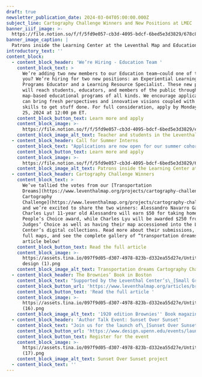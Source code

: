```yaml
---
draft: true
newsletter_publication_date: 2024-03-04T05:00:00.000Z
subject_line: Cartography Challenge Winners and New Positions at LMEC
banner_iiif_image: >-
  https://file.notion.so/f/f/5fd9e057-cb3d-4095-bdcf-6bed5e3d3829/678c89df-5849-4ce4-b83d-1d2b032f8dc0/Untitled.png?id=5cb4a5c3-f198-4955-977b-29d85cec0928&table=block&spaceId=5fd9e057-cb3d-4095-bdcf-6bed5e3d3829&expirationTimestamp=1709337600000&signature=zruAej6_NRRZKZeeuPD6UdFfAiIIYBFM5ozbAAbKYSo&downloadName=Untitled.png
banner_image_caption: |
  Patrons inside the Learning Center at the Leventhal Map and Education Center
introductory_text: ''
content_block:
  - content_block_header: 'We’re Hiring - Education Team '
    content_block_text: >
      We’re adding two new members to our Education team—could one of them be
      you? We’re hiring for two new positions: an Experiential Learning &
      Programs Educator and a Learning Resource Specialist. These new positions
      will reach students, educators, and members of the public through
      map-based educational programs of all kinds. We encourage applicants who
      can bring fresh perspectives and innovative visions coupled with the
      skills to get stuff done. For full consideration, apply by Monday, March
      25, 2024 at 12:00 pm ET.
    content_block_button_text: Learn more and apply
    content_block_image: >-
      https://file.notion.so/f/f/5fd9e057-cb3d-4095-bdcf-6bed5e3d3829/ea3885f8-68f1-4aeb-bfb0-36e9d2dcef95/Untitled.png?id=f9b41e3d-9123-43b5-85ee-e5a81bfaeeaf&table=block&spaceId=5fd9e057-cb3d-4095-bdcf-6bed5e3d3829&expirationTimestamp=1709337600000&signature=-6GYcgJwkEUdgrA42wxYXojy9eFDPdmFFAgBdZ3Fjno&downloadName=Untitled.png
    content_block_image_alt_text: Teacher and students in the Leventhal Map & Education Center
  - content_block_header: Call for Summer Interns
    content_block_text: "Applications are now open for our summer cohort of college interns. Our internship program trains the next generation of professionals in topics related to geospatial technology, public humanities, and librarianship. Interns will work onsite in the Center’s offices at the Central Library for 6-10 hours per week from mid-May 2024 through early August 2024 focused on either\_[Geohumanities & GIS](https://lmec-main-website-staging.netlify.app/about/jobs/2024-summer-internships/#geohumanities--gis)\_or\_[Fundraising & Development](https://lmec-main-website-staging.netlify.app/about/jobs/2024-summer-internships/#fundraising--development). Apply online by Wednesday, March 20, 2024 at 3:00 pm ET..\n"
    content_block_button_text: Learn more and apply
    content_block_image: >-
      https://file.notion.so/f/f/5fd9e057-cb3d-4095-bdcf-6bed5e3d3829/678c89df-5849-4ce4-b83d-1d2b032f8dc0/Untitled.png?id=5cb4a5c3-f198-4955-977b-29d85cec0928&table=block&spaceId=5fd9e057-cb3d-4095-bdcf-6bed5e3d3829&expirationTimestamp=1709337600000&signature=zruAej6_NRRZKZeeuPD6UdFfAiIIYBFM5ozbAAbKYSo&downloadName=Untitled.png
    content_block_image_alt_text: Patrons inside the Learning Center at the Leventhal Map & Education Center
  - content_block_header: Cartography Challenge Winners
    content_block_text: >
      We’ve tallied the votes from our [Transportation
      Dreams](https://www.leventhalmap.org/projects/cartography-challenge/transportation-dreams/)[
      Cartography
      Challenge](https://www.leventhalmap.org/projects/cartography-challenge/transportation-dreams/),
      and we’re excited to share the two winners: Alessandro Navarro Gatti and
      Charles Lyu! 11-year old Alessandro will earn $50 for taking home the
      People’s Choice award, while Charles Lyu will be awarded $250 from the
      Judges’ Choice as well as having their map accessioned into the Leventhal
      Center’s digital collections. Read more about their submissions, see the
      full maps, and see the complete gallery of “transportation dreams” in our
      article below!
    content_block_button_text: Read the full article
    content_block_image: >-
      https://assets.tina.io/097f9d05-d307-4978-823b-d332ea55d27e/Untitled
      design (1).png
    content_block_image_alt_text: Transportation dreams Cartography Challenge winning map by Charles Lyu
  - content_block_header: The Brownies’ Book in Boston
    content_block_text: "Supported by the Leventhal Center’s\_[Small Grants for Early Career Digital Publications](https://www.leventhalmap.org/research/digital-publication-small-grants/) program, Tieanna Graphenreed built on her dissertation research to build the\_[\"](https://felt.com/map/The-Brownies-Book-in-Greater-Boston-and-Surrounding-Areas-1920-1921-HlZyiiysRfqHH9CtBXm8bxB?loc=42.821,-71.739,6.91z\\&share=1)[The Brownies' Book](https://felt.com/map/The-Brownies-Book-in-Greater-Boston-and-Surrounding-Areas-1920-1921-HlZyiiysRfqHH9CtBXm8bxB?loc=42.821,-71.739,6.91z\\&share=1)[\_in Boston\" interactive map](https://felt.com/map/The-Brownies-Book-in-Greater-Boston-and-Surrounding-Areas-1920-1921-HlZyiiysRfqHH9CtBXm8bxB?loc=42.821,-71.739,6.91z\\&share=1). It offers a picture of the people, places, and events in Massachusetts—and especially the Greater Boston area—that were important for an emerging Black histories curriculum in post-WWI US education. The map also illustrates children’s geographies alongside education geographies in Greater Boston, by documenting the schools attended by readers of\_The Brownies' Book, their neighborhoods, and their places of work.\n"
    content_block_button_url: 'https://www.leventhalmap.org/articles/brownies-book-in-boston/'
    content_block_button_text: 'Read the full article '
    content_block_image: >-
      https://assets.tina.io/097f9d05-d307-4978-823b-d332ea55d27e/Untitled
      (16).png
    content_block_image_alt_text: '1920 edition Brownies'' Book magazine '
  - content_block_header: 'Author Talk Event: Sunset Over Sunset'
    content_block_text: "Join us for the launch of\_[Sunset Over Sunset](https://www.sunsetoversunset.org/), a new digital urban humanities project developed by Francesca Russello Ammon, Brian Goldstein, and the Leventhal Center’s President and Head Curator, Garrett Dash Nelson. This project uses street-view photographs of Los Angeles’s iconic Sunset Boulevard to uncover stories of everyday change in the postwar built environment.\n\nThe virtual event, hosted by the University of Pennsylvania Weitzman School of Design, is free to the public and open to all. The event will take place Monday, March 11, 2024 at 6 pm ET.\n"
    content_block_button_url: 'https://www.design.upenn.edu/events/launching-sunset-over-sunset'
    content_block_button_text: Register for the event
    content_block_image: >-
      https://assets.tina.io/097f9d05-d307-4978-823b-d332ea55d27e/Untitled
      (17).png
    content_block_image_alt_text: Sunset Over Sunset project
  - content_block_text: ''
---
```


